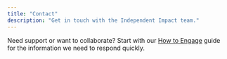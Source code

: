 ```yaml
---
title: "Contact"
description: "Get in touch with the Independent Impact team."
---
```


Need support or want to collaborate? Start with our [How to Engage](/contact/how-to-engage/) guide for the information we need to respond quickly.
